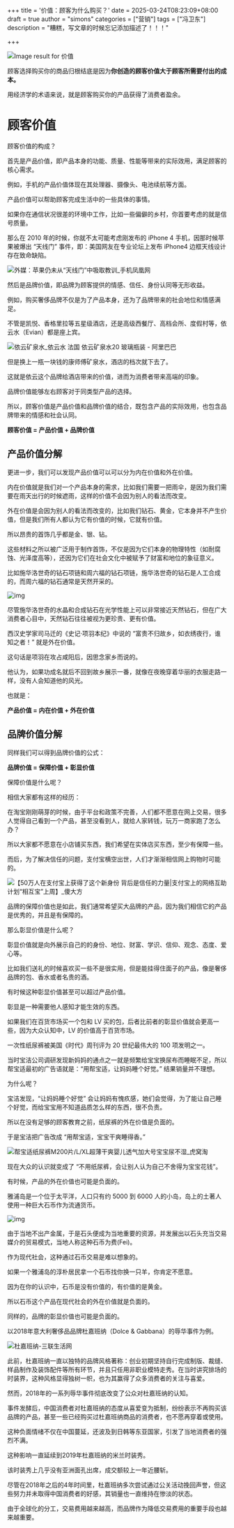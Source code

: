 +++
title = '价值：顾客为什么购买？'
date = 2025-03-24T08:23:09+08:00
draft = true
author = "simons"
categories = ["营销"]
tags = ["冯卫东"]
description = "糟糕，写文章的时候忘记添加描述了！！！"

+++

![Image result for 价值](https://tse4-mm.cn.bing.net/th/id/OIP-C.qxxZO-dO1LV2nwHpT8JJ4AHaEb?w=289&h=180&c=7&r=0&o=5&dpr=2&pid=1.7)

顾客选择购买你的商品归根结底是因为**你创造的顾客价值大于顾客所需要付出的成本。**

用经济学的术语来说，就是顾客购买你的产品获得了消费者盈余。

# 顾客价值

顾客价值的构成？

首先是产品价值，即产品本身的功能、质量、性能等带来的实际效用，满足顾客的核心需求。

例如，手机的产品价值体现在其处理器、摄像头、电池续航等方面。

产品价值可以帮助顾客完成生活中的一些具体的事情。

如果你在通信状况很差的环境中工作，比如一些偏僻的乡村，你首要考虑的就是信号质量。

那么在 2010 年的时候，你就不太可能考虑刚发布的 iPhone 4 手机，因那时候苹果被爆出 “天线门” 事件，即：美国网友在专业论坛上发布 iPhone4 边框天线设计存在致命缺陷。

![外媒：苹果仍未从“天线门”中吸取教训_手机凤凰网](https://ts1.tc.mm.bing.net/th/id/R-C.29794f361fcb85cca627c9a8bd13d21d?rik=%2fNut7z3VFCJOHA&riu=http%3a%2f%2fp3.ifengimg.com%2fa%2f2016_45%2f76c079b671b8439_size71_w960_h639.jpg&ehk=8NBvTcCY2ArAaS6JYJ0NyEKXjHfU7jAkCu2TUcVr9is%3d&risl=&pid=ImgRaw&r=0)

然后是品牌价值，即品牌为顾客提供的情感、信任、身份认同等无形收益。

例如，购买奢侈品牌不仅是为了产品本身，还为了品牌带来的社会地位和情感满足。

不管是凯悦、香格里拉等五星级酒店，还是高级西餐厅、高档会所、度假村等，依云水（Evian）都是座上宾。

![依云矿泉水_依云水 法国 依云矿泉水20 玻璃瓶装 - 阿里巴巴](https://cbu01.alicdn.com/img/ibank/2017/937/346/4031643739_907387586.400x400.jpg)

但是换上一瓶一块钱的康师傅矿泉水，酒店的档次就下去了。

这就是依云这个品牌给酒店带来的价值，进而为消费者带来高端的印象。

品牌价值能够左右顾客对于同类型产品的选择。

所以，顾客价值是产品价值和品牌价值的结合，既包含产品的实际效用，也包含品牌带来的情感和社会认同。

**顾客价值 = 产品价值 + 品牌价值**



## 产品价值分解

更进一步，我们可以发现产品价值可以可以分为内在价值和外在价值。

内在价值就是我们对一个产品本身的需求，比如我们需要一把雨伞，是因为我们需要在雨天出行的时候遮雨，这样的价值不会因为别人的看法而改变。

外在价值是会因为别人的看法而改变的，比如我们钻石、黄金，它本身并不产生价值，但是我们所有人都认为它有价值的时候，它就有价值。

所以昂贵的首饰几乎都是金、银、钻。

这些材料之所以被广泛用于制作首饰，不仅是因为它们本身的物理特性（如耐腐蚀、光泽度高等），还因为它们在社会文化中被赋予了财富和地位的象征意义。

比如施华洛世奇的钻石项链和周六福的钻石项链，施华洛世奇的钻石是人工合成的，而周六福的钻石通常是天然开采的。

![img](https://picx.zhimg.com/80/v2-b091f8f18edcf427bcf54ca6f3b76697_1440w.webp?source=1def8aca)

尽管施华洛世奇的水晶和合成钻石在光学性能上可以非常接近天然钻石，但在广大消费者心目中，天然钻石往往被视为更珍贵、更有价值。

西汉史学家司马迁的《史记·项羽本纪》中说的 “富贵不归故乡，如衣绣夜行，谁知之者！” 就是外在价值。

这句话是项羽在攻占咸阳后，因思念家乡而说的。

他认为，如果功成名就后不回到故乡展示一番，就像在夜晚穿着华丽的衣服走路一样，没有人会知道他的风光。

也就是：

**产品价值 = 内在价值 + 外在价值**



## 品牌价值分解

同样我们可以得到品牌价值的公式：

**品牌价值 = 保障价值 + 彰显价值**

保障价值是什么呢？

相信大家都有这样的经历：

在淘宝刚刚萌芽的时候，由于平台和政策不完善，人们都不愿意在网上交易，很多人觉得自己看到一个产品，甚至没看到人，就给人家转钱，玩万一商家跑了怎么办？

所以大家都不愿意在小店铺买东西，我们希望在实体店买东西，至少有保障一些。

而后，为了解决信任的问题，支付宝横空出世，人们才渐渐相信网上购物时可能的。

![【50万人在支付宝上获得了这个新身份 背后是信任的力量|支付宝上的网络互助计划“相互宝”上周】_傻大方](https://p0.ssl.qhimgs4.com/t019520d26d0ee4df7f.jpg)

品牌的保障价值也是如此，我们通常希望买大品牌的产品，因为我们相信它的产品是优秀的，并且是有保障的。

那么彰显价值是什么呢？

彰显价值就是向外展示自己的的身份、地位、财富、学识、信仰、观念、态度、爱心等。

比如我们送礼的时候喜欢买一些不是很实用，但是能挂得住面子的产品，像是奢侈品牌的包、香水或者名贵的酒。

有时候这种彰显价值甚至可以超过产品价值。

彰显是一种需要他人感知才能生效的东西。

如果我们在百货市场买一个包和 LV 买的包，后者比前者的彰显价值就会更高一些，因为大众认知中，LV 的价值高于百货市场。

一次性纸尿裤被美国《时代》周刊评为 20 世纪最伟大的 100 项发明之一。

当时宝洁公司调研发现新妈妈的通点之一就是频繁给宝宝换尿布而睡眠不足，所以帮宝适最初的广告语就是：“用帮宝适，让妈妈睡个好觉。” 结果销量并不理想。

为什么呢？

宝洁发现，“让妈妈睡个好觉” 会让妈妈有愧疚感，她们会觉得，为了能让自己睡个好觉，而给宝宝用不知道品质怎么样的东西，很不负责。

所以在没有足够的顾客教育之前，纸尿裤的外在价值是负面的。

于是宝洁把广告改成 “用帮宝适，宝宝干爽睡得香。”

![帮宝适纸尿裤M200片/L/XL超薄干爽婴儿透气加大号宝宝尿不湿_虎窝淘](https://img.alicdn.com/bao/uploaded/i2/2207271360/O1CN01wGfRDU1LuvOXJMHlf_!!0-item_pic.jpg)

现在大众的认识就变成了 “不用纸尿裤，会让别人认为自己不舍得为宝宝花钱”。

有时候，产品的外在价值也可能是负面的。

雅浦岛是一个位于太平洋，人口只有约 5000 到 6000 人的小岛，岛上的土著人使用一种巨大石币作为流通货币。

![img](https://ts3.tc.mm.bing.net/th?id=OIP.2pFCtHVjv_Z17csX_f7QeQHaFj&w=298&h=222&c=10&rs=1&qlt=99&bgcl=fffffe&r=0&o=6&dpr=2&pid=23.1)

由于当地不出产金属，于是石头便成为当地重要的资源，并发展出以石头充当交易媒介的贸易模式，当地人称这种石币为费(Fei)。

作为现代社会，这种通过石币交易是难以想象的。

如果一个雅浦岛的淳朴居民拿一个石币找你换一只羊，你肯定不愿意。

因为在你的认识中，石币是没有价值的，有价值的是黄金。

所以石币这个产品在现代社会的外在价值就是负面的。

同样的，品牌的彰显价值也可能是负面的。

以2018年意大利奢侈品品牌杜嘉班纳（Dolce & Gabbana）的辱华事件为例。

![杜嘉班纳-三联生活网](https://ts1.tc.mm.bing.net/th/id/R-C.25b9d46eb07984335434972eb745a95d?rik=18hOSyuOGBX7iw&riu=http%3a%2f%2fzdimg.lifeweek.com.cn%2fbg%2f20190122%2f1548136374693somhc.jpg!pdPic&ehk=QwE7QtMaToxlVby1iBgg%2fdeOZ3gUGfInpiw5xe4cGRs%3d&risl=&pid=ImgRaw&r=0)

此前，杜嘉班纳一直以独特的品牌风格著称：创业初期坚持自行完成制版、裁缝、样品制作及装饰配件等所有环节，并且只任用非职业模特走秀。在当时讲究排场的时装界，这种风格显得独树一帜，也为其赢得了众多消费者的关注与喜爱。

然而，2018年的一系列辱华事件彻底改变了公众对杜嘉班纳的认知。

事件发酵后，中国消费者对杜嘉班纳的态度从喜爱变为抵制，纷纷表示不再购买该品牌的产品，甚至一些已经购买过杜嘉班纳商品的消费者，也不愿再穿着或使用。

这种负面情绪不仅在中国蔓延，还波及到日韩等东亚国家，引发了当地消费者的强烈不满。

这种影响一直延续到2019年杜嘉班纳的米兰时装秀。

该时装秀上几乎没有亚洲面孔出席，成交额较上一年近腰斩。

尽管在2018年之后的4年时间里，杜嘉班纳多次尝试通过公关活动挽回声誉，但这些努力并未取得中国消费者的好感，其销量也一直维持在惨淡的状态。

由于全球化的分工，交易费用越来越高，而品牌作为降低交易费用的重要手段也越来越重要。





